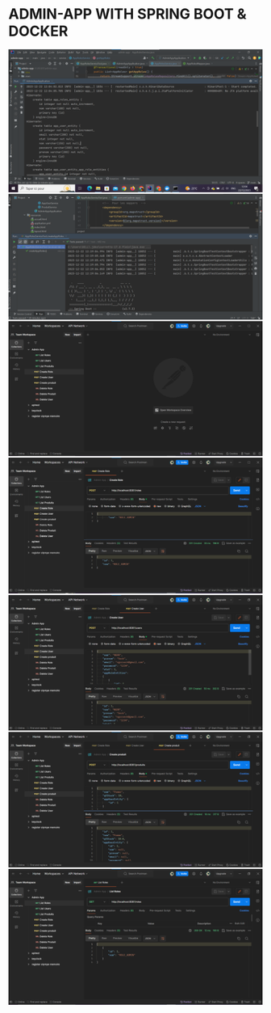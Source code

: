 <h1>ADMIN-APP WITH SPRING BOOT & DOCKER </h1>
<img src="/screenshots/s1.png" />
<img src="/screenshots/s2.png" />
<img src="/screenshots/s3.png" />
<img src="/screenshots/s4.png" />
<img src="/screenshots/s5.png" />
<img src="/screenshots/s6.png" />
<img src="/screenshots/s7.png" />
